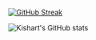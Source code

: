 
[![GitHub Streak](https://streak-stats.demolab.com?user=kishart&theme=neon&hide_border=true&border_radius=3.9&border=1D1BEB&background=45%2C060507%2C060507)](https://git.io/streak-stats)

![Kishart's GitHub stats](https://github-readme-stats.vercel.app/api?username=kishart&show_icons=true&theme=neon)


